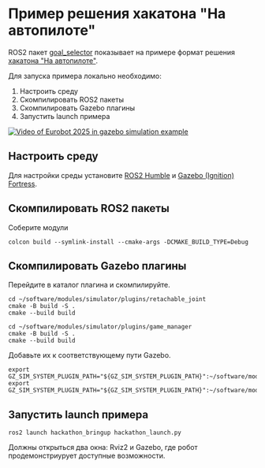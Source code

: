 # Пример решения хакатона "На автопилоте"

ROS2 пакет [goal_selector](modules/navigation/goal_selector_example) показывает на примере формат решения [хакатона "На автопилоте"](https://navtopilote.dev/ros2-hackathon).

Для запуска примера локально необходимо:

1. Настроить среду
1. Скомпилировать ROS2 пакеты
1. Скомпилировать Gazebo плагины
1. Запустить launch примера

[![Video of Eurobot 2025 in gazebo simulation example](https://img.youtube.com/vi/0wdEeBCH4MU/0.jpg)](https://www.youtube.com/watch?v=0wdEeBCH4MU)

## Настроить среду

Для настройки среды установите [ROS2 Humble](https://docs.ros.org/en/humble/Installation/Ubuntu-Install-Debs.html) и [Gazebo (Ignition) Fortress](https://gazebosim.org/docs/fortress/install_ubuntu/#binary-installation-on-ubuntu).

## Скомпилировать ROS2 пакеты

Соберите модули
```
colcon build --symlink-install --cmake-args -DCMAKE_BUILD_TYPE=Debug
```

## Скомпилировать Gazebo плагины

Перейдите в каталог плагина и скомпилируйте.
```
cd ~/software/modules/simulator/plugins/retachable_joint
cmake -B build -S .
cmake --build build

cd ~/software/modules/simulator/plugins/game_manager
cmake -B build -S .
cmake --build build
```

Добавьте их к соответствующему пути Gazebo.
```
export GZ_SIM_SYSTEM_PLUGIN_PATH="${GZ_SIM_SYSTEM_PLUGIN_PATH}":~/software/modules/simulator/plugins/retachable_joint/build
export GZ_SIM_SYSTEM_PLUGIN_PATH="${GZ_SIM_SYSTEM_PLUGIN_PATH}":~/software/modules/simulator/plugins/game_manager/build
```

## Запустить launch примера

```
ros2 launch hackathon_bringup hackathon_launch.py
```

Должны открыться два окна: Rviz2 и Gazebo, где робот продемонстриурует доступные возможности.
